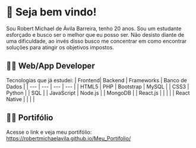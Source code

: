 # :checkered_flag: Seja bem vindo!
Sou Robert Michael de Ávila Barreira, tenho 20 anos. Sou um estudante esforçado e busco ser o melhor que eu posso ser. Não desisto diante de uma dificuldade, ao invés disso busco me concentrar em como encontrar soluções para atingir os objetivos impostos.
## :technologist: Web/App Developer
Tecnologias que já estudei:
| Frontend| Backend | Frameworks | Banco de Dados |
| --- | --- | --- | --- |
| HTML5 | PHP |  Bootstrap  |  MySQL  |
| CSS3 | Python |  | SQL |
| JavaScript | Node.js |   |  MongoDB  |
| React.js |  |   |   |
| React Native |  |  |   |
## :technologist: Portifólio
Acesse o link e veja meu portifólio:
https://robertmichaelavila.github.io/Meu_Portifolio/
